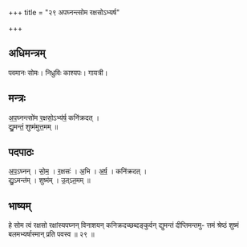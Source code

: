 +++
title = "२९ अपघ्नन्त्सोम रक्षसोऽभ्यर्ष"

+++
## अधिमन्त्रम्
पवमानः सोमः। निध्रुविः काश्यपः। गायत्री।

## मन्त्रः
अ॒प॒घ्नन्त्सो॑म र॒क्षसो॒ऽभ्य॑र्ष॒ कनि॑क्रदत् ।  
द्यु॒मन्तं॒ शुष्म॑मुत्त॒मम् ॥

## पदपाठः
अ॒प॒ऽघ्नन् । सो॒म॒ । र॒क्षसः॑ । अ॒भि । अ॒र्ष॒ । कनि॑क्रदत् ।  
द्यु॒ऽमन्त॑म् । शुष्म॑म् । उ॒त्ऽत॒मम् ॥

## भाष्यम्
हे सोम त्वं रक्षसो रक्षांस्यपघ्नन् विनाशयन् कनिक्रदच्छब्दङ्कुर्वन् द्युमन्तं दीप्तिमन्तमु- त्तमं श्रेष्ठं शुष्मं बलमभ्यर्षास्मान् प्रति पवस्व ॥ २९ ॥